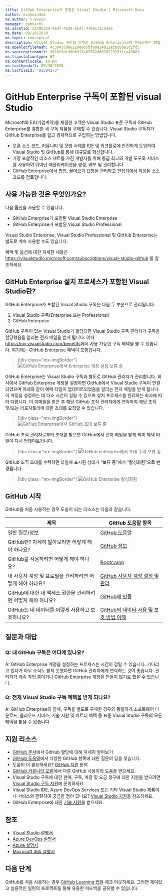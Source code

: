 ```yaml
---
title: GitHub Enterprise가 포함된 Visual Studio | Microsoft Docs
author: evanwindom
ms.author: v-evwin
manager: cabuschl
ms.assetid: 2249b32a-46d7-4e29-b543-4769c71ceda6
ms.date: 09/28/2020
ms.topic: conceptual
description: Visual Studio 구독의 일부로 GitHub Enterprise에 액세스하는 방법 알아보기
ms.openlocfilehash: 4c3943c9a6229e865bf90a24d12ecbc8b91d2fd5
ms.sourcegitcommit: 9d2829dc30b6917e89762d602022915f1ca49089
ms.translationtype: HT
ms.contentlocale: ko-KR
ms.lasthandoff: 09/30/2020
ms.locfileid: "91584173"
---
```

# <a name="visual-studio-with-github-enterprise-subscriptions"></a>GitHub Enterprise 구독이 포함된 visual Studio

Microsoft와 EA(기업계약)를 체결한 고객은 Visual Studio 표준 구독과 GitHub Enterprise를 결합한 새 구독 제품을 구매할 수 있습니다. Visual Studio 구독자가 GitHub Enterprise를 쉽고 경제적으로 구입하는 방법입니다. 

- 오픈 소스 코드, 커뮤니티 및 모범 사례를 IDE 및 워크플로에 안전하게 도입하여 Visual Studio 및 GitHub를 통해 대규모로 혁신합니다.
- 가장 포괄적인 리소스 세트를 가진 개발자를 위해 동급 최고의 개발 도구와 서비스를 사용하여 뛰어난 애플리케이션을 생성, 배포 및 관리합니다. 
- GitHub Enterprise에서 협업, 끌어오기 요청을 관리하고 편집기에서 작성된 소스 코드를 검토합니다. 

## <a name="whats-available"></a>사용 가능한 것은 무엇인가요? 

다음 옵션을 사용할 수 있습니다.

- GitHub Enterprise가 포함된 Visual Studio Enterprise
- GitHub Enterprise가 포함된 Visual Studio Professional

Visual Studio Enterprise, Visual Studio Professional 및 GitHub Enterprise는 별도로 계속 사용할 수도 있습니다. 

혜택 및 옵션에 대한 자세한 내용은 <https://visualstudio.microsoft.com/subscriptions/visual-studio-github> 를 참조하세요. 

## <a name="what-is-the-visual-studio-with-github-enterprise-setup-process"></a>GitHub Enterprise 설치 프로세스가 포함된 Visual Studio란?

GitHub Enterprise가 포함된 Visual Studio 구독은 다음 두 부분으로 관리됩니다.
1. Visual Studio 구독(Enterprise 또는 Professional)
2. GitHub Enterprise 

GitHub 구독이 있는 Visual Studio가 할당되면 Visual Studio 구독 관리자가 구독을 할당했음을 알리는 전자 메일을 받게 됩니다.  이때 <https://my.visualstudio.com/benefits>에서 사용 가능한 구독 혜택을 볼 수 있습니다.  여기에는 GitHub Enterprise 혜택이 포함됩니다.

   > [!div class="mx-imgBorder"]
   > ![GitHub Enterprise에서 Enterprise 계정 설정 보류 중](_img/access-github/pending-account-setup.png "조직에서 먼저 Enterprise 계정을 설정해야 합니다.")  

GitHub Enterprise는 Visual Studio 구독과 별도로 GitHub 관리자가 관리합니다.  회사에서 GitHub Enterprise 계정을 설정하면 GitHub에서 Visual Studio 구독이 연결되었으며 아래와 같이 혜택 타일이 업데이트되었음을 알리는 전자 메일을 받게 됩니다.  이 계정을 설정하는 데 다소 시간이 걸릴 수 있으며 설치 프로세스를 완료하는 회사에 따라 다릅니다. 이 이메일을 받은 후 해당 GitHub 조직 관리자에게 연락하여 해당 조직 및/또는 리포지토리에 대한 초대를 요청할 수 있습니다.  

   > [!div class="mx-imgBorder"]
   > ![GitHub Enterprise에서 GitHub 초대 보류 중](_img/access-github/pending-invite.png "GitHub 조직에 대한 초대를 요청하려면 GitHub 관리자에게 문의하세요.")  

GitHub 조직 관리자로부터 초대를 받으면 GitHub에서 전자 메일을 받게 되며 혜택 타일이 다시 업데이트됩니다.

   > [!div class="mx-imgBorder"]
   > ![GitHub Enterprise에서 초대 수락 보류 중](_img/access-github/pending-acceptance.png "GitHub의 전자 메일에서 받은 초대 수락")  

GitHub 조직 초대를 수락하면 타일에 표시된 상태가 “보류 중”에서 “활성화됨”으로 변경됩니다.

   > [!div class="mx-imgBorder"]
   > ![GitHub Enterprise 활성화됨](_img/access-github/activated.png "초대가 수락되면 타일에 구독이 활성화되었음이 표시됩니다.")  

## <a name="get-started-with-github"></a>GitHub 시작

GitHub를 처음 사용하는 경우 도움이 되는 리소스는 다음과 같습니다.

| 제목                                  | GitHub 도움말 항목                                     |
|------------------------------------------|-------------------------------------------------------|
| 일반 질문/정보          | [GitHub 도움말](https://help.github.com)             |
| GitHub란?  자세히 알아보려면 어떻게 해야 하나요?  | [GitHub 정보](https://help.github.com/categories/about-github)                                       |
| GitHub를 사용하려면 어떻게 해야 하나요?     | [Bootcamp](https://help.github.com/categories/bootcamp)                                              |
| 내 사용자 계정 및 프로필을 관리하려면 어떻게 해야 하나요?       | [GitHub 사용자 계정 설정 및 관리](https://help.github.com/categories/setting-up-and-managing-your-github-user-account)    |
| GitHub에 대한 내 액세스 권한을 관리하려면 어떻게 해야 하나요?   | [GitHub에 인증](https://help.github.com/categories/authenticating-to-github)                           |
| GitHub는 내 데이터를 어떻게 사용하고 보호하나요? | [GitHub의 데이터 사용 및 보호 방법 이해](https://help.github.com/categories/understanding-how-github-uses-and-protects-your-data)|

## <a name="frequently-asked-questions"></a>질문과 대답

### <a name="q--where-is-my-github-subscription"></a>Q:  내 GitHub 구독은 어디에 있나요?
A:  GitHub Enterprise 계정을 설정하는 프로세스는 시간이 걸릴 수 있습니다.  기다리고 있다가 아무 소식도 받지 못했다면 GitHub 관리자에게 연락하는 것이 좋습니다.  관리자가 계속 작업 중이거나 GitHub Enterprise 계정을 만들지 않기로 했을 수 있습니다. 

### <a name="q-do-i-get-the-full-visual-studio-subscription-benefits"></a>Q: 전체 Visual Studio 구독 혜택을 받게 되나요?
A:  GitHub Enterprise와 함께, 구독을 별도로 구매한 경우와 동일하게 소프트웨어 다운로드, 클라우드 서비스, 기술 지원 및 파트너 혜택 등 표준 Visual Studio 구독의 모든 혜택을 받을 수 있습니다.

## <a name="support-resources"></a>지원 리소스
- [GitHub 문서](https://docs.github.com/github/setting-up-and-managing-your-enterprise-account/managing-licenses-for-the-github-enterprise-and-visual-studio-bundle)에서 GitHub 할당에 대해 자세히 알아보기
- [GitHub 도움말](https://help.github.com)에서 다양한 GitHub 항목에 대한 질문의 답을 찾습니다.
- 도움이 더 필요하세요?  [GitHub 지원](https://support.github.com/) 문의
- [GitHub 커뮤니티 포럼](https://github.community/)에서 다른 GitHub 사용자의 도움을 받으세요.
- Visual Studio 구독에 대한 판매, 구독, 계정 및 요금 청구에 대한 지원을 받으려면 [Visual Studio 구독 지원](https://visualstudio.microsoft.com/subscriptions/support/)에 문의하세요.
- Visual Studio IDE, Azure DevOps Services 또는 기타 Visual Studio 제품이나 서비스와 관련하여 궁금한 점이 있나요?  [Visual Studio 지원](https://visualstudio.microsoft.com/support/)을 참조하세요.
- GitHub Enterprise에 대한 [기술 지원](https://support.microsoft.com/en-us/supportforbusiness/productselection?sapId=b77fe80f-5417-80bd-4b2a-275cf0018c24)을 받으세요.   

## <a name="see-also"></a>참조
- [Visual Studio 설명서](https://docs.microsoft.com/visualstudio/)
- [Azure DevOps 설명서](https://docs.microsoft.com/azure/devops/)
- [Azure 설명서](https://docs.microsoft.com/azure/)
- [Microsoft 365 설명서](https://docs.microsoft.com/microsoft-365/)

## <a name="next-steps"></a>다음 단계
GitHub를 처음 사용하는 경우 [GitHub Learning 랩](https://lab.github.com/)을 체크 아웃하세요. 그러면 재미있고 실용적인 일련의 프로젝트를 통해 유용한 피드백을 공유할 수 있습니다.
